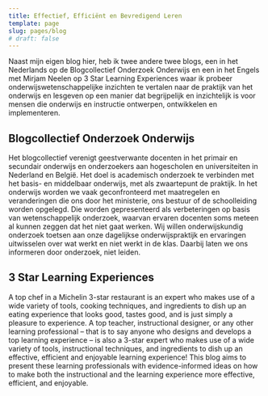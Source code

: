 ```yaml
---
title: Effectief, Efficiënt en Bevredigend Leren
template: page
slug: pages/blog
# draft: false
---
```


Naast mijn eigen blog hier, heb ik twee andere twee blogs, een in het Nederlands op de Blogcollectief Onderzoek Onderwijs en een in het Engels met Mirjam Neelen op 3 Star Learning Experiences waar ik probeer onderwijswetenschappelijke inzichten te vertalen naar de praktijk van het onderwijs en lesgeven op een manier dat begrijpelijk en inzichtelijk is voor mensen die onderwijs en instructie ontwerpen, ontwikkelen en implementeren.

## Blogcollectief Onderzoek Onderwijs

Het blogcollectief verenigt geestverwante docenten in het primair en secundair onderwijs en onderzoekers aan hogescholen en universiteiten in Nederland en België. Het doel is academisch onderzoek te verbinden met het basis- en middelbaar onderwijs, met als zwaartepunt de praktijk.
In het onderwijs worden we vaak geconfronteerd met maatregelen en veranderingen die ons door het ministerie, ons bestuur of de schoolleiding worden opgelegd. Die worden gepresenteerd als verbeteringen op basis van wetenschappelijk onderzoek, waarvan ervaren docenten soms meteen al kunnen zeggen dat het niet gaat werken.
Wij willen onderwijskundig onderzoek toetsen aan onze dagelijkse onderwijspraktijk en ervaringen uitwisselen over wat werkt en niet werkt in de klas. Daarbij laten we ons informeren door onderzoek, niet leiden.

## 3 Star Learning Experiences

A top chef in a Michelin 3-star restaurant is an expert who makes use of a wide variety of tools, cooking techniques, and ingredients to dish up an eating experience that looks good, tastes good, and is just simply a  pleasure to experience.
A top teacher, instructional designer, or any other learning professional – that is to say anyone who designs and develops a top learning experience – is also a 3-star expert who makes use of a wide variety of tools, instructional techniques, and ingredients to dish up an effective, efficient and enjoyable learning experience!
This blog aims to present these learning professionals with evidence-informed ideas on how to make both the instructional and the learning experience more effective, efficient, and enjoyable.

